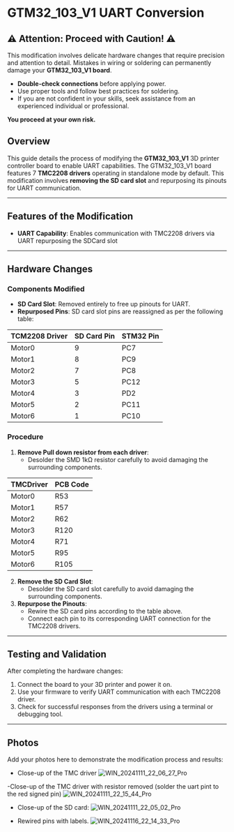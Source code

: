 # GTM32_103_V1 UART Conversion

## ⚠️ Attention: Proceed with Caution! ⚠️
This modification involves delicate hardware changes that require precision and attention to detail. Mistakes in wiring or soldering can permanently damage your **GTM32_103_V1 board**. 

- **Double-check connections** before applying power.
- Use proper tools and follow best practices for soldering.
- If you are not confident in your skills, seek assistance from an experienced individual or professional.

**You proceed at your own risk.**

## Overview
This guide details the process of modifying the **GTM32_103_V1** 3D printer controller board to enable UART capabilities. The GTM32_103_V1 board features 7 **TMC2208 drivers** operating in standalone mode by default. This modification involves **removing the SD card slot** and repurposing its pinouts for UART communication.

---

## Features of the Modification
- **UART Capability**: Enables communication with TMC2208 drivers via UART repurposing the SDCard slot
---

## Hardware Changes

### Components Modified
- **SD Card Slot**: Removed entirely to free up pinouts for UART.
- **Repurposed Pins**: SD card slot pins are reassigned as per the following table:

| TCM2208 Driver | SD Card Pin | STM32 Pin |
|-------------|-------------|-----------|
| Motor0   | 9           | PC7       |
| Motor1   | 8           | PC9       |
| Motor2   | 7           | PC8       |
| Motor3   | 5           | PC12      |
| Motor4   | 3           | PD2       |
| Motor5   | 2           | PC11      |
| Motor6   | 1           | PC10      |

### Procedure
1. **Remove Pull down resistor from each driver**:
   - Desolder the SMD 1kΩ resistor carefully to avoid damaging the surrounding components.

| TMCDriver | PCB Code |
|----------|---------------|
| Motor0   | R53           |
| Motor1   | R57           |
| Motor2   | R62           |
| Motor3   | R120          |
| Motor4   | R71           |
| Motor5   | R95           |
| Motor6   | R105          |

2. **Remove the SD Card Slot**:
   - Desolder the SD card slot carefully to avoid damaging the surrounding components.
3. **Repurpose the Pinouts**:
   - Rewire the SD card pins according to the table above.
   - Connect each pin to its corresponding UART connection for the TMC2208 drivers.

---

## Testing and Validation
After completing the hardware changes:
1. Connect the board to your 3D printer and power it on.
2. Use your firmware to verify UART communication with each TMC2208 driver.
3. Check for successful responses from the drivers using a terminal or debugging tool.

---

## Photos
Add your photos here to demonstrate the modification process and results:
- Close-up of the TMC driver
![WIN_20241111_22_06_27_Pro](https://github.com/user-attachments/assets/4087cb87-09ce-43fb-89e6-a46cbd3ec37b)

-Close-up of the TMC driver with resistor removed (solder the uart pint to the red signed pin)
![WIN_20241111_22_15_44_Pro](https://github.com/user-attachments/assets/93e99aad-5389-4c93-af6b-74d5a9548cf5)

- Close-up of the SD card:
![WIN_20241111_22_05_02_Pro](https://github.com/user-attachments/assets/35ce51f2-bd2b-458f-81bd-13cbf3f81ff3)

- Rewired pins with labels.
![WIN_20241116_22_14_33_Pro](https://github.com/user-attachments/assets/3f5f9d90-09a0-4491-9dab-4a77afd2b4ca)
